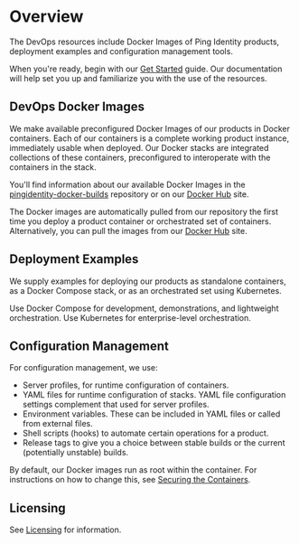 # Overview

The DevOps resources include Docker Images of Ping Identity products, deployment examples and configuration management tools.

When you're ready, begin with our [Get Started](getStarted.md) guide. Our documentation will help set you up and familiarize you with the use of the resources.

## DevOps Docker Images

We make available preconfigured Docker Images of our products in Docker containers. Each of our containers is a complete working product instance, immediately usable when deployed. Our Docker stacks are integrated collections of these containers, preconfigured to interoperate with the containers in the stack.

You'll find information about our available Docker Images in the [pingidentity-docker-builds](https://github.com/pingidentity/pingidentity-docker-builds) repository or on our [Docker Hub](https://hub.docker.com/u/pingidentity/) site.

The Docker images are automatically pulled from our repository the first time you deploy a product container or orchestrated set of containers. Alternatively, you can pull the images from our [Docker Hub](https://hub.docker.com/u/pingidentity/) site.

## Deployment Examples

We supply examples for deploying our products as standalone containers, as a Docker Compose stack, or as an orchestrated set using Kubernetes.

Use Docker Compose for development, demonstrations, and lightweight orchestration. Use Kubernetes for enterprise-level orchestration.

## Configuration Management

For configuration management, we use:

- Server profiles, for runtime configuration of containers.
- YAML files for runtime configuration of stacks. YAML file configuration settings complement that used for server profiles.
- Environment variables. These can be included in YAML files or called from external files.
- Shell scripts (hooks) to automate certain operations for a product.
- Release tags to give you a choice between stable builds or the current (potentially unstable) builds.

By default, our Docker images run as root within the container. For instructions on how to change this, see [Securing the Containers](secureContainers.md).

## Licensing

See [Licensing](license.md) for information.
